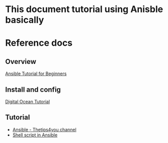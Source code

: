 # This document tutorial using Anisble basically

# Reference docs

## Overview

[Ansible Tutorial for Beginners](https://www.youtube.com/watch?v=1id6ERvfozoPreview)

## Install and config

[Digital Ocean Tutorial](https://www.digitalocean.com/community/tutorials/how-to-install-and-configure-ansible-on-ubuntu-16-04)

## Tutorial

- [Ansible - Thetips4you channel](https://www.youtube.com/watch?v=9gOtL9Wy2aU&list=PLVx1qovxj-al0Knm1A0eEXfGyd5kCi16p&index=3)
- [Shell script in Ansible](https://www.middlewareinventory.com/blog/ansible-shell-examples/)
